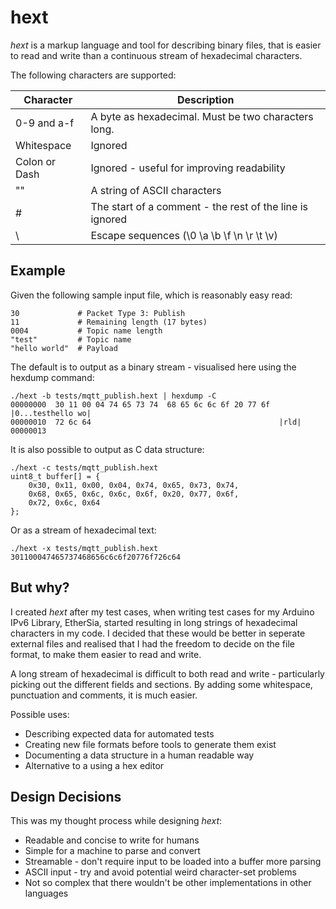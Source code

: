 hext
====

_hext_ is a markup language and tool for describing binary files, that is easier to
read and write than a continuous stream of hexadecimal characters.


The following characters are supported:

| Character     | Description                                              |
|---------------|----------------------------------------------------------|
| 0-9 and a-f   | A byte as hexadecimal. Must be two characters long.      |
| Whitespace    | Ignored                                                  |
| Colon or Dash | Ignored - useful for improving readability               |
| ""            | A string of ASCII characters                             |
| #             | The start of a comment - the rest of the line is ignored |
| \             | Escape sequences (\0 \a \b \f \n \r \t \v)               |


Example
-------

Given the following sample input file, which is reasonably easy read:

    30             # Packet Type 3: Publish
    11             # Remaining length (17 bytes)
    0004           # Topic name length
    "test"         # Topic name
    "hello world"  # Payload

The default is to output as a binary stream - visualised here using the hexdump command:

    ./hext -b tests/mqtt_publish.hext | hexdump -C
    00000000  30 11 00 04 74 65 73 74  68 65 6c 6c 6f 20 77 6f  |0...testhello wo|
    00000010  72 6c 64                                          |rld|
    00000013

It is also possible to output as C data structure:

    ./hext -c tests/mqtt_publish.hext
    uint8_t buffer[] = {
        0x30, 0x11, 0x00, 0x04, 0x74, 0x65, 0x73, 0x74, 
        0x68, 0x65, 0x6c, 0x6c, 0x6f, 0x20, 0x77, 0x6f, 
        0x72, 0x6c, 0x64
    };

Or as a stream of hexadecimal text:

    ./hext -x tests/mqtt_publish.hext
    301100047465737468656c6c6f20776f726c64


But why?
--------

I created _hext_ after my test cases, when writing test cases for my Arduino IPv6 Library,
EtherSia, started resulting in long strings of hexadecimal characters in my code. I 
decided that these would be better in seperate external files and realised that I had the 
freedom to decide on the file format, to make them easier to read and write.

A long stream of hexadecimal is difficult to both read and write - particularly picking 
out the different fields and sections. By adding some whitespace, punctuation and 
comments, it is much easier.

Possible uses:

* Describing expected data for automated tests
* Creating new file formats before tools to generate them exist
* Documenting a data structure in a human readable way
* Alternative to a using a hex editor


Design Decisions
----------------

This was my thought process while designing _hext_:

* Readable and concise to write for humans
* Simple for a machine to parse and convert
* Streamable - don't require input to be loaded into a buffer more parsing
* ASCII input - try and avoid potential weird character-set problems
* Not so complex that there wouldn't be other implementations in other languages

